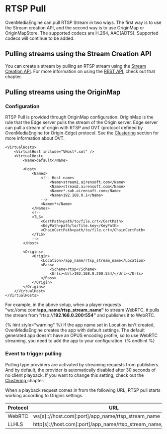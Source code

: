 # RTSP Pull

OvenMediaEngine can pull RTSP Stream in two ways. The first way is to use the Stream creation API, and the second way is to use OriginMap or OriginMapStore. The supported codecs are H.264, AAC(ADTS). Supported codecs will continue to be added.&#x20;

## Pulling streams using the Stream Creation API

You can create a stream by pulling an RTSP stream using the [Stream Creation API](../rest-api/v1/virtualhost/application/stream/#create-stream-pull). For more information on using the [REST API](../rest-api/), check out that chapter.

## Pulling streams using the OriginMap

### Configuration

RTSP Pull is provided through OriginMap configuration. OriginMap is the rule that the Edge server pulls the stream of the Origin server. Edge server can pull a stream of origin with RTSP and OVT (protocol defined by OvenMediaEngine for Origin-Edge) protocol. See the [Clustering](../origin-edge-clustering.md) section for more information about OVT.

```markup
<VirtualHosts>
    <VirtualHost include="VHost*.xml" />
    <VirtualHost>
        <Name>default</Name>

        <Host>
            <Names>
                <!-- Host names
                    <Name>stream1.airensoft.com</Name>
                    <Name>stream2.airensoft.com</Name>
                    <Name>*.sub.airensoft.com</Name>
                    <Name>192.168.0.1</Name>
                -->
                <Name>*</Name>
            </Names>
            <!--
            <TLS>
                <CertPath>path/to/file.crt</CertPath>
                <KeyPath>path/to/file.key</KeyPath>
                <ChainCertPath>path/to/file.crt</ChainCertPath>
            </TLS>
            -->
        </Host>
        
        <Origins>
            <Origin>
                <Location>/app_name/rtsp_stream_name</Location>
                <Pass>
                    <Scheme>rtsp</Scheme>
                    <Urls><Url>192.168.0.200:554/</Url></Urls>
                </Pass>
            </Origin>
        </Origins>
    </VirtualHost>
</VirtualHosts>
```

For example, in the above setup, when a player requests "ws://ome.com/**app\_name/rtsp\_stream\_name"** to stream WebRTC, it pulls the stream from "rtsp://**192.168.0.200:554"** and publishes it to WebRTC.

{% hint style="warning" %}
If the app name set in Location isn't created, OvenMediaEngine creates the app with default settings. The default generated app doesn't have an OPUS encoding profile, so to use WebRTC streaming, you need to add the app to your configuration.
{% endhint %}

### Event to trigger pulling

Pulling type providers are activated by streaming requests from publishers. And by default, the provider is automatically disabled after 30 seconds of no client playback. If you want to change this setting, check out the [Clustering ](../origin-edge-clustering.md#less-than-properties-greater-than)chapter.

When a playback request comes in from the following URL, RTSP pull starts working according to Origins settings.

| Protocol | URL                                                                    |
| -------- | ---------------------------------------------------------------------- |
| WebRTC   | ws\[s]:://host.com\[:port]/app\_name/rtsp\_stream\_name                |
| LLHLS    | http\[s]://host.com\[:port]/app\_name/rtsp\_stream\_name/playlist.m3u8 |

